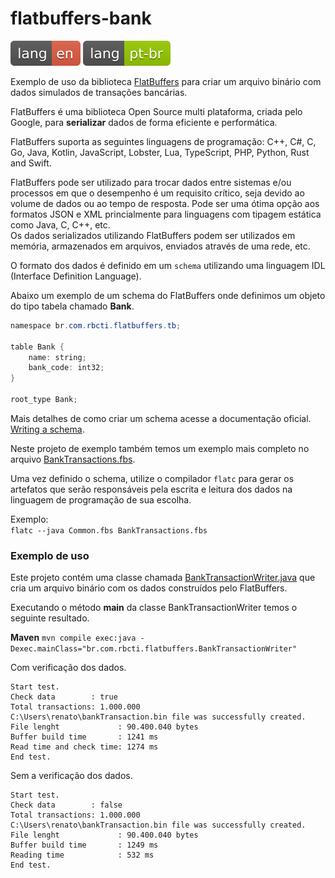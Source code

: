 # flatbuffers-bank
[![en](https://github.com/renatocunha216/common/blob/main/images/lang-en.svg?raw=true)](https://github.com/renatocunha216/flatbuffers-bank/blob/main/README.en.md)
[![pt-br](https://github.com/renatocunha216/common/blob/main/images/lang-pt-br.svg?raw=true)](https://github.com/renatocunha216/flatbuffers-bank/blob/main/README.md)

Exemplo de uso da biblioteca [FlatBuffers](https://flatbuffers.dev/) para criar
um arquivo binário com dados simulados de transações bancárias.

FlatBuffers é uma biblioteca Open Source multi plataforma, criada pelo Google, para **serializar**
dados de forma eficiente e performática.

FlatBuffers suporta as seguintes linguagens de programação: C++, C#, C, Go, Java, Kotlin,
JavaScript, Lobster, Lua, TypeScript, PHP, Python, Rust and Swift.

FlatBuffers pode ser utilizado para trocar dados entre sistemas e/ou processos
em que o desempenho é um requisito crítico, seja devido ao volume de dados
ou ao tempo de resposta. Pode ser uma ótima opção aos formatos JSON e XML
princialmente para linguagens com tipagem estática como Java, C, C++, etc.<br>
Os dados serializados utilizando FlatBuffers podem ser utilizados em memória,
armazenados em arquivos, enviados através de uma rede, etc.

O formato dos dados é definido em um `schema` utilizando uma linguagem IDL (Interface Definition Language).

Abaixo um exemplo de um schema do FlatBuffers onde definimos um objeto do tipo
tabela chamado **Bank**.

```java
namespace br.com.rbcti.flatbuffers.tb;

table Bank {
    name: string;
    bank_code: int32;
}

root_type Bank;
```

Mais detalhes de como criar um schema acesse a documentação oficial.
[Writing a schema](https://flatbuffers.dev/flatbuffers_guide_writing_schema.html).

Neste projeto de exemplo também temos um exemplo mais completo no arquivo
[BankTransactions.fbs](https://github.com/renatocunha216/flatbuffers-bank/blob/main/idl/BankTransactions.fbs).

Uma vez definido o schema, utilize o compilador `flatc` para gerar os artefatos
que serão responsáveis pela escrita e leitura dos dados na linguagem de
programação de sua escolha.

Exemplo:<br>
`flatc --java Common.fbs BankTransactions.fbs`


### Exemplo de uso

Este projeto contém uma classe chamada [BankTransactionWriter.java](https://github.com/renatocunha216/flatbuffers-bank/blob/main/java/src/main/java/br/com/rbcti/flatbuffers/BankTransactionWriter.java)
que cria um arquivo binário com os dados construídos pelo FlatBuffers.

Executando o método **main** da classe BankTransactionWriter temos o seguinte resultado.

**Maven** `mvn compile exec:java -Dexec.mainClass="br.com.rbcti.flatbuffers.BankTransactionWriter"`

Com verificação dos dados.
```
Start test.
Check data        : true
Total transactions: 1.000.000
C:\Users\renato\bankTransaction.bin file was successfully created.
File lenght             : 90.400.040 bytes
Buffer build time       : 1241 ms
Read time and check time: 1274 ms
End test.
```
Sem a verificação dos dados.
```
Start test.
Check data        : false
Total transactions: 1.000.000
C:\Users\renato\bankTransaction.bin file was successfully created.
File lenght             : 90.400.040 bytes
Buffer build time       : 1249 ms
Reading time            : 532 ms
End test.

```
